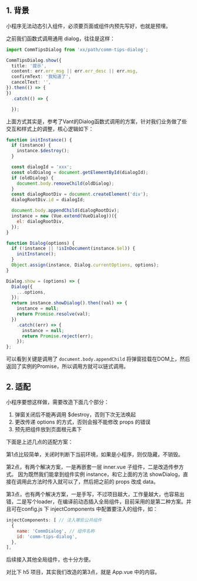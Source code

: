 ## 1. 背景

小程序无法动态引入组件，必须要页面或组件内预先写好，也就是预埋。

之前我们函数式调用通用 dialog，往往是这样：

```ts
import CommTipsDialog from 'xx/path/comm-tips-dialog';

CommTipsDialog.show({
  title: '提示',
  content: err.err_msg || err.err_desc || err.msg,
  confirmText: '我知道了',
  cancelText: '',
}).then(() => {
})
  .catch(() => {

  });
```

上面方式其实是，参考了Vant的Dialog函数式调用的方案，针对我们业务做了些交互和样式上的调整，核心逻辑如下：


```js
function initInstance() {
  if (instance) {
    instance.$destroy();
  }

  const dialogId = 'xxx';
  const oldDialog = document.getElementById(dialogId);
  if (oldDialog) {
    document.body.removeChild(oldDialog);
  }
  const dialogRootDiv = document.createElement('div');
  dialogRootDiv.id = dialogId;

  document.body.appendChild(dialogRootDiv);
  instance = new (Vue.extend(VueDialog))({
    el: dialogRootDiv,
  });
}

function Dialog(options) {
  if (!instance || !isInDocument(instance.$el)) {
    initInstance();
  }
  Object.assign(instance, Dialog.currentOptions, options);
}

Dialog.show = (options) => {
  Dialog({
    ...options,
  });
  return instance.showDialog().then((val) => {
    instance = null;
    return Promise.resolve(val);
  })
    .catch((err) => {
      instance = null;
      return Promise.reject(err);
    });
};
```

可以看到关键是调用了 `document.body.appendChild` 将弹窗挂载在DOM上，然后返回了实例的Promise，所以调用方就可以链式调用。

## 2. 适配

小程序要想这样做，需要改造下面几个部分：
1. 弹窗关闭后不能再调用 $destroy，否则下次无法唤起
2. 更改传递 options 的方式，否则会报不能修改 props 的错误
3. 预先把组件放到页面根元素下


下面是上述几点的适配方案：

第1点比较简单，关闭时判断下当前环境，如果是小程序，则仅隐藏，不销毁。

第2点，有两个解决方案，一是再嵌套一层 inner.vue 子组件，二是改造传参方式。 因为既然我们能拿到组件实例 instance，和它上面的方法 showDialog，直接在调用此方法时传入就可以了，然后把之前的 props 改成 data。

第3点，也有两个解决方案，一是手写，不过项目越大，工作量越大，也容易出错，二是写个loader，在编译前动态插入全局组件，目前采用的是第二种方案。并且可在config.js 下 injectComponents 中配置要注入的组件，如：

```js
injectComponents: [ // 注入哪些公共组件
  {
    name: 'CommDialog', // 组件名称
    id: 'comm-tips-dialog', 
  },
],
```

后续接入其他全局组件，也十分方便。

对比下 h5 项目，其实我们改造的第3点，就是 App.vue 中的内容。